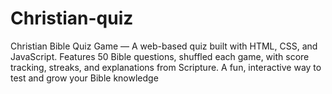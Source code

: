 # Christian-quiz
Christian Bible Quiz Game — A web-based quiz built with HTML, CSS, and JavaScript. Features 50 Bible questions, shuffled each game, with score tracking, streaks, and explanations from Scripture. A fun, interactive way to test and grow your Bible knowledge
